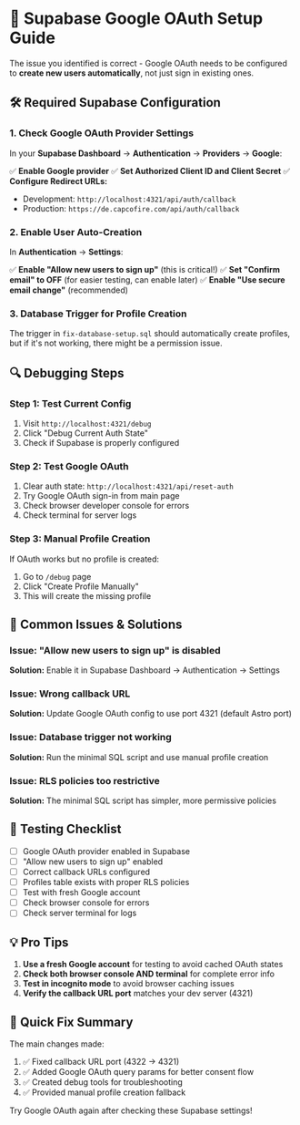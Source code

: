 # 🔐 Supabase Google OAuth Setup Guide

The issue you identified is correct - Google OAuth needs to be configured to **create new users automatically**, not just sign in existing ones.

## 🛠️ Required Supabase Configuration

### 1. Check Google OAuth Provider Settings

In your **Supabase Dashboard** → **Authentication** → **Providers** → **Google**:

✅ **Enable Google provider**
✅ **Set Authorized Client ID and Client Secret**
✅ **Configure Redirect URLs:**

- Development: `http://localhost:4321/api/auth/callback`
- Production: `https://de.capcofire.com/api/auth/callback`

### 2. Enable User Auto-Creation

In **Authentication** → **Settings**:

✅ **Enable "Allow new users to sign up"** (this is critical!)
✅ **Set "Confirm email" to OFF** (for easier testing, can enable later)
✅ **Enable "Use secure email change"** (recommended)

### 3. Database Trigger for Profile Creation

The trigger in `fix-database-setup.sql` should automatically create profiles, but if it's not working, there might be a permission issue.

## 🔍 Debugging Steps

### Step 1: Test Current Config

1. Visit `http://localhost:4321/debug`
2. Click "Debug Current Auth State"
3. Check if Supabase is properly configured

### Step 2: Test Google OAuth

1. Clear auth state: `http://localhost:4321/api/reset-auth`
2. Try Google OAuth sign-in from main page
3. Check browser developer console for errors
4. Check terminal for server logs

### Step 3: Manual Profile Creation

If OAuth works but no profile is created:

1. Go to `/debug` page
2. Click "Create Profile Manually"
3. This will create the missing profile

## 🚨 Common Issues & Solutions

### Issue: "Allow new users to sign up" is disabled

**Solution:** Enable it in Supabase Dashboard → Authentication → Settings

### Issue: Wrong callback URL

**Solution:** Update Google OAuth config to use port 4321 (default Astro port)

### Issue: Database trigger not working

**Solution:** Run the minimal SQL script and use manual profile creation

### Issue: RLS policies too restrictive

**Solution:** The minimal SQL script has simpler, more permissive policies

## 🧪 Testing Checklist

- [ ] Google OAuth provider enabled in Supabase
- [ ] "Allow new users to sign up" enabled
- [ ] Correct callback URLs configured
- [ ] Profiles table exists with proper RLS policies
- [ ] Test with fresh Google account
- [ ] Check browser console for errors
- [ ] Check server terminal for logs

## 💡 Pro Tips

1. **Use a fresh Google account** for testing to avoid cached OAuth states
2. **Check both browser console AND terminal** for complete error info
3. **Test in incognito mode** to avoid browser caching issues
4. **Verify the callback URL port** matches your dev server (4321)

## 🔧 Quick Fix Summary

The main changes made:

1. ✅ Fixed callback URL port (4322 → 4321)
2. ✅ Added Google OAuth query params for better consent flow
3. ✅ Created debug tools for troubleshooting
4. ✅ Provided manual profile creation fallback

Try Google OAuth again after checking these Supabase settings!
